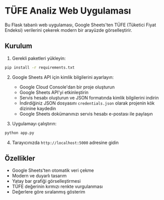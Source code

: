 # TÜFE Analiz Web Uygulaması

Bu Flask tabanlı web uygulaması, Google Sheets'ten TÜFE (Tüketici Fiyat Endeksi) verilerini çekerek modern bir arayüzde görselleştirir.

## Kurulum

1. Gerekli paketleri yükleyin:
```bash
pip install -r requirements.txt
```

2. Google Sheets API için kimlik bilgilerini ayarlayın:
   - Google Cloud Console'dan bir proje oluşturun
   - Google Sheets API'yi etkinleştirin
   - Servis hesabı oluşturun ve JSON formatında kimlik bilgilerini indirin
   - İndirdiğiniz JSON dosyasını `credentials.json` olarak projenin kök dizinine kaydedin
   - Google Sheets dokümanınızı servis hesabı e-postası ile paylaşın

3. Uygulamayı çalıştırın:
```bash
python app.py
```

4. Tarayıcınızda `http://localhost:5000` adresine gidin

## Özellikler

- Google Sheets'ten otomatik veri çekme
- Modern ve duyarlı tasarım
- Yatay bar grafiği görselleştirmesi
- TÜFE değerinin kırmızı renkte vurgulanması
- Değerlere göre sıralanmış gösterim 